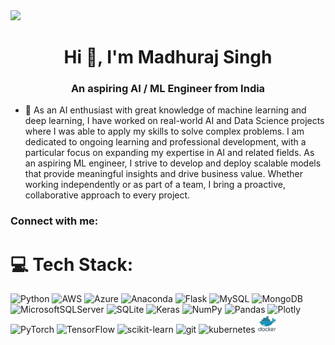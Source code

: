 <img src="https://chargebacks911.com/wp-content/uploads/2022/02/Fraud-Detection-Machine-Learning-blog.gif"/>

<h1 align="center">Hi 👋, I'm Madhuraj Singh </h1>
<h3 align="center">An aspiring AI / ML Engineer from India </h3>

- 🌱 As an AI enthusiast with great knowledge of machine learning and deep learning, I have worked on real-world AI and Data Science projects where I was able to apply my skills to solve complex problems. I am dedicated to ongoing learning and professional development, with a particular focus on expanding my expertise in AI and related fields. As an aspiring ML engineer, I strive to develop and deploy scalable models that provide meaningful insights and drive business value. Whether working independently or as part of a team, I bring a proactive, collaborative approach to every project.

<h3 align="left">Connect with me:</h3>
<p align="left">
</p>

# 💻 Tech Stack:
![Python](https://img.shields.io/badge/python-3670A0?style=plastic&logo=python&logoColor=ffdd54) ![AWS](https://img.shields.io/badge/AWS-%23FF9900.svg?style=plastic&logo=amazon-aws&logoColor=white) ![Azure](https://img.shields.io/badge/azure-%230072C6.svg?style=plastic&logo=azure-devops&logoColor=white)  ![Anaconda](https://img.shields.io/badge/Anaconda-%2344A833.svg?style=plastic&logo=anaconda&logoColor=white) ![Flask](https://img.shields.io/badge/flask-%23000.svg?style=plastic&logo=flask&logoColor=white) ![MySQL](https://img.shields.io/badge/mysql-%2300f.svg?style=plastic&logo=mysql&logoColor=white)   ![MongoDB](https://img.shields.io/badge/MongoDB-%234ea94b.svg?style=plastic&logo=mongodb&logoColor=white) ![MicrosoftSQLServer](https://img.shields.io/badge/Microsoft%20SQL%20Sever-CC2927?style=plastic&logo=microsoft%20sql%20server&logoColor=white) ![SQLite](https://img.shields.io/badge/sqlite-%2307405e.svg?style=plastic&logo=sqlite&logoColor=white) ![Keras](https://img.shields.io/badge/Keras-%23D00000.svg?style=plastic&logo=Keras&logoColor=white) ![NumPy](https://img.shields.io/badge/numpy-%23013243.svg?style=plastic&logo=numpy&logoColor=white) ![Pandas](https://img.shields.io/badge/pandas-%23150458.svg?style=plastic&logo=pandas&logoColor=white) ![Plotly](https://img.shields.io/badge/Plotly-%233F4F75.svg?style=plastic&logo=plotly&logoColor=white) ![PyTorch](https://img.shields.io/badge/PyTorch-%23EE4C2C.svg?style=plastic&logo=PyTorch&logoColor=white) ![TensorFlow](https://img.shields.io/badge/TensorFlow-%23FF6F00.svg?style=plastic&logo=TensorFlow&logoColor=white) ![scikit-learn](https://img.shields.io/badge/scikit--learn-%23F7931E.svg?style=plastic&logo=scikit-learn&logoColor=white) 
<img src="https://www.vectorlogo.zone/logos/git-scm/git-scm-icon.svg" alt="git" width="29" height="29"/>
<img src="https://www.vectorlogo.zone/logos/kubernetes/kubernetes-icon.svg" alt="kubernetes" width="29" height="29"/>
 <img src="https://raw.githubusercontent.com/devicons/devicon/master/icons/docker/docker-original-wordmark.svg" alt="docker" width="29" height="29"/>








